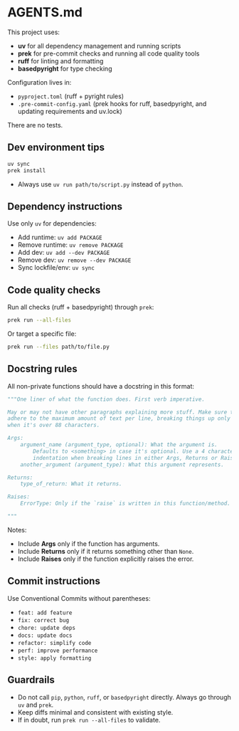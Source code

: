 # AGENTS.md

This project uses:

- **uv** for all dependency management and running scripts  
- **prek** for pre-commit checks and running all code quality tools  
- **ruff** for linting and formatting  
- **basedpyright** for type checking  

Configuration lives in:
- `pyproject.toml` (ruff + pyright rules)  
- `.pre-commit-config.yaml` (prek hooks for ruff, basedpyright, and updating requirements and uv.lock)  

There are no tests.

## Dev environment tips
```sh
uv sync
prek install
```

- Always use `uv run path/to/script.py` instead of `python`.

## Dependency instructions
Use only `uv` for dependencies:
- Add runtime: `uv add PACKAGE`
- Remove runtime: `uv remove PACKAGE`
- Add dev: `uv add --dev PACKAGE`
- Remove dev: `uv remove --dev PACKAGE`
- Sync lockfile/env: `uv sync`

## Code quality checks
Run all checks (ruff + basedpyright) through `prek`:
```sh
prek run --all-files
```
Or target a specific file:
```sh
prek run --files path/to/file.py
```

## Docstring rules
All non-private functions should have a docstring in this format:

```py
"""One liner of what the function does. First verb imperative.

May or may not have other paragraphs explaining more stuff. Make sure to
adhere to the maximum amount of text per line, breaking things up only
when it's over 88 characters.

Args:
    argument_name (argument_type, optional): What the argument is.
        Defaults to <something> in case it's optional. Use a 4 character
        indentation when breaking lines in either Args, Returns or Raises.
    another_argument (argument_type): What this argument represents.

Returns:
    type_of_return: What it returns.

Raises:
    ErrorType: Only if the `raise` is written in this function/method.

"""
```

Notes:
- Include **Args** only if the function has arguments.  
- Include **Returns** only if it returns something other than `None`.  
- Include **Raises** only if the function explicitly raises the error.  

## Commit instructions
Use Conventional Commits without parentheses:
- `feat: add feature`
- `fix: correct bug`
- `chore: update deps`
- `docs: update docs`
- `refactor: simplify code`
- `perf: improve performance`
- `style: apply formatting`

## Guardrails
- Do not call `pip`, `python`, `ruff`, or `basedpyright` directly. Always go through `uv` and `prek`.
- Keep diffs minimal and consistent with existing style.
- If in doubt, run `prek run --all-files` to validate.
